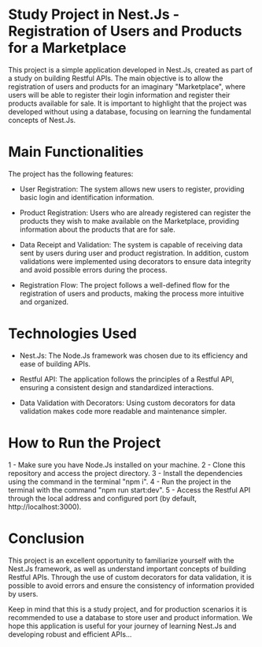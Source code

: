 # Study Project in Nest.Js - Registration of Users and Products for a Marketplace

This project is a simple application developed in Nest.Js, created as part of a study on building Restful APIs. The main objective is to allow the registration of users and products for an imaginary "Marketplace", where users will be able to register their login information and register their products available for sale. It is important to highlight that the project was developed without using a database, focusing on learning the fundamental concepts of Nest.Js.

# Main Functionalities

The project has the following features:

* User Registration: The system allows new users to register, providing basic login and identification information.

* Product Registration: Users who are already registered can register the products they wish to make available on the Marketplace, providing information about the products that are for sale.

* Data Receipt and Validation: The system is capable of receiving data sent by users during user and product registration. In addition, custom validations were implemented using decorators to ensure data integrity and avoid possible errors during the process.

* Registration Flow: The project follows a well-defined flow for the registration of users and products, making the process more intuitive and organized.

# Technologies Used

* Nest.Js: The Node.Js framework was chosen due to its efficiency and ease of building APIs.

* Restful API: The application follows the principles of a Restful API, ensuring a consistent design and standardized interactions.

* Data Validation with Decorators: Using custom decorators for data validation makes code more readable and maintenance simpler.

# How to Run the Project

1 - Make sure you have Node.Js installed on your machine.
2 - Clone this repository and access the project directory.
3 - Install the dependencies using the command in the terminal "npm i".
4 - Run the project in the terminal with the command "npm run start:dev".
5 - Access the Restful API through the local address and configured port (by default, http://localhost:3000).

# Conclusion

This project is an excellent opportunity to familiarize yourself with the Nest.Js framework, as well as understand important concepts of building Restful APIs. Through the use of custom decorators for data validation, it is possible to avoid errors and ensure the consistency of information provided by users.

Keep in mind that this is a study project, and for production scenarios it is recommended to use a database to store user and product information. We hope this application is useful for your journey of learning Nest.Js and developing robust and efficient APIs...